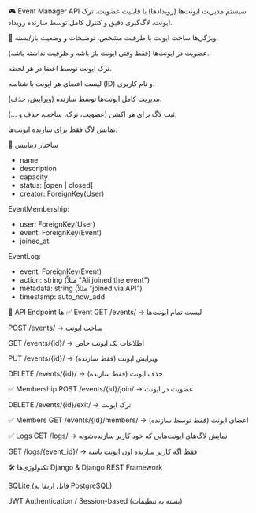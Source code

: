 🎮 Event Manager API
سیستم مدیریت ایونت‌ها (رویدادها) با قابلیت عضویت، ترک ایونت، لاگ‌گیری دقیق و کنترل کامل توسط سازنده رویداد.

🧩 ویژگی‌ها
ساخت ایونت با ظرفیت مشخص، توضیحات و وضعیت باز/بسته.

عضویت در ایونت‌ها (فقط وقتی ایونت باز باشه و ظرفیت نداشته باشه).

ترک ایونت توسط اعضا در هر لحظه.

لیست اعضای هر ایونت با شناسه (ID) و نام کاربری.

مدیریت کامل ایونت‌ها توسط سازنده (ویرایش، حذف).

ثبت لاگ برای هر اکشن (عضویت، ترک، ساخت، حذف و ...).

نمایش لاگ فقط برای سازنده ایونت‌ها.

📁 ساختار دیتابیس
- name
- description
- capacity
- status: [open | closed]
- creator: ForeignKey(User)


EventMembership:

- user: ForeignKey(User)
- event: ForeignKey(Event)
- joined_at


EventLog:

- event: ForeignKey(Event)
- action: string (مثلاً "Ali joined the event")
- metadata: string (مثلاً "joined via API")
- timestamp: auto_now_add



🚀 API Endpoint ها
✅ Event
GET /events/ → لیست تمام ایونت‌ها

POST /events/ → ساخت ایونت

GET /events/{id}/ → اطلاعات یک ایونت خاص

PUT /events/{id}/ → ویرایش ایونت (فقط سازنده)

DELETE /events/{id}/ → حذف ایونت (فقط سازنده)

✅ Membership
POST /events/{id}/join/ → عضویت در ایونت

DELETE /events/{id}/exit/ → ترک ایونت

✅ Members
GET /events/{id}/members/ → اعضای ایونت (فقط توسط سازنده)

✅ Logs
GET /logs/ → نمایش لاگ‌های ایونت‌هایی که خود کاربر سازنده‌شونه

GET /logs/{event_id}/ → فقط اگه کاربر سازنده اون ایونت باشه


🛠 تکنولوژی‌ها
Django & Django REST Framework

SQLite (قابل ارتقا به PostgreSQL)

JWT Authentication / Session-based (بسته به تنظیمات)


